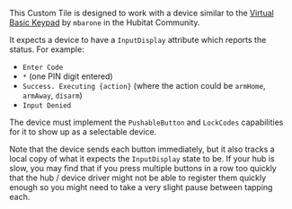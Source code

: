 This Custom Tile is designed to work with a device similar to the [Virtual Basic Keypad](https://community.hubitat.com/t/release-virtual-keypad/51825/2?u=josh) by `mbarone` in the Hubitat Community. 

It expects a device to have a `InputDisplay` attribute which reports the status. For example:
* `Enter Code`
* `*` (one PIN digit entered)
* `Success. Executing {action}` (where the action could be `armHome`, `armAway`, `disarm`)
* `Input Denied`

The device must implement the `PushableButton` and `LockCodes` capabilities for it to show up as a selectable device. 

Note that the device sends each button immediately, but it also tracks a local copy of what it expects the `InputDisplay` state to be. If your hub is slow, you may find that if you press multiple buttons in a row too quickly that the hub / device driver might not be able to register them quickly enough so you might need to take a very slight pause between tapping each. 
